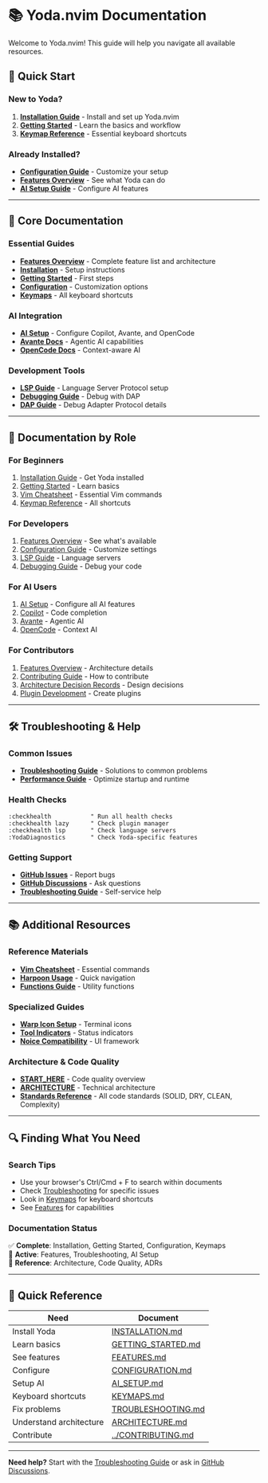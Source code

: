 # 📚 Yoda.nvim Documentation

Welcome to Yoda.nvim! This guide will help you navigate all available resources.

## 🚀 Quick Start

### New to Yoda?
1. **[Installation Guide](INSTALLATION.md)** - Install and set up Yoda.nvim
2. **[Getting Started](GETTING_STARTED.md)** - Learn the basics and workflow
3. **[Keymap Reference](KEYMAPS.md)** - Essential keyboard shortcuts

### Already Installed?
- **[Configuration Guide](CONFIGURATION.md)** - Customize your setup
- **[Features Overview](FEATURES.md)** - See what Yoda can do
- **[AI Setup Guide](AI_SETUP.md)** - Configure AI features

---

## 📖 Core Documentation

### Essential Guides
- **[Features Overview](FEATURES.md)** - Complete feature list and architecture
- **[Installation](INSTALLATION.md)** - Setup instructions
- **[Getting Started](GETTING_STARTED.md)** - First steps
- **[Configuration](CONFIGURATION.md)** - Customization options
- **[Keymaps](KEYMAPS.md)** - All keyboard shortcuts

### AI Integration
- **[AI Setup](AI_SETUP.md)** - Configure Copilot, Avante, and OpenCode
- **[Avante Docs](https://github.com/yetone/avante.nvim)** - Agentic AI capabilities
- **[OpenCode Docs](https://github.com/NickvanDyke/opencode.nvim)** - Context-aware AI

### Development Tools
- **[LSP Guide](overview/LSP.md)** - Language Server Protocol setup
- **[Debugging Guide](overview/DEBUGGING.md)** - Debug with DAP
- **[DAP Guide](overview/DAP.md)** - Debug Adapter Protocol details

---

## 🎯 Documentation by Role

### For Beginners
1. [Installation Guide](INSTALLATION.md) - Get Yoda installed
2. [Getting Started](GETTING_STARTED.md) - Learn basics
3. [Vim Cheatsheet](overview/vim-cheatsheet.md) - Essential Vim commands
4. [Keymap Reference](KEYMAPS.md) - All shortcuts

### For Developers
1. [Features Overview](FEATURES.md) - See what's available
2. [Configuration Guide](CONFIGURATION.md) - Customize settings
3. [LSP Guide](overview/LSP.md) - Language servers
4. [Debugging Guide](overview/DEBUGGING.md) - Debug your code

### For AI Users
1. [AI Setup](AI_SETUP.md) - Configure all AI features
2. [Copilot](https://github.com/features/copilot) - Code completion
3. [Avante](https://github.com/yetone/avante.nvim) - Agentic AI
4. [OpenCode](https://github.com/NickvanDyke/opencode.nvim) - Context AI

### For Contributors
1. [Features Overview](FEATURES.md) - Architecture details
2. [Contributing Guide](../CONTRIBUTING.md) - How to contribute
3. [Architecture Decision Records](adr/) - Design decisions
4. [Plugin Development](PLUGIN.md) - Create plugins

---

## 🛠️ Troubleshooting & Help

### Common Issues
- **[Troubleshooting Guide](TROUBLESHOOTING.md)** - Solutions to common problems
- **[Performance Guide](PERFORMANCE_GUIDE.md)** - Optimize startup and runtime

### Health Checks
```vim
:checkhealth           " Run all health checks
:checkhealth lazy      " Check plugin manager
:checkhealth lsp       " Check language servers
:YodaDiagnostics       " Check Yoda-specific features
```

### Getting Support
- **[GitHub Issues](https://github.com/jedi-knights/yoda.nvim/issues)** - Report bugs
- **[GitHub Discussions](https://github.com/jedi-knights/yoda.nvim/discussions)** - Ask questions
- **[Troubleshooting Guide](TROUBLESHOOTING.md)** - Self-service help

---

## 📚 Additional Resources

### Reference Materials
- **[Vim Cheatsheet](overview/vim-cheatsheet.md)** - Essential commands
- **[Harpoon Usage](overview/HARPOON.md)** - Quick navigation
- **[Functions Guide](overview/FUNCTIONS.md)** - Utility functions

### Specialized Guides
- **[Warp Icon Setup](guides/WARP_ICON_SETUP.md)** - Terminal icons
- **[Tool Indicators](guides/TOOL_INDICATORS.md)** - Status indicators
- **[Noice Compatibility](guides/NOICE_COMPATIBILITY.md)** - UI framework

### Architecture & Code Quality
- **[START_HERE](START_HERE.md)** - Code quality overview
- **[ARCHITECTURE](ARCHITECTURE.md)** - Technical architecture
- **[Standards Reference](STANDARDS_QUICK_REFERENCE.md)** - All code standards (SOLID, DRY, CLEAN, Complexity)

---

## 🔍 Finding What You Need

### Search Tips
- Use your browser's Ctrl/Cmd + F to search within documents
- Check [Troubleshooting](TROUBLESHOOTING.md) for specific issues
- Look in [Keymaps](KEYMAPS.md) for keyboard shortcuts
- See [Features](FEATURES.md) for capabilities

### Documentation Status
✅ **Complete**: Installation, Getting Started, Configuration, Keymaps  
🔄 **Active**: Features, Troubleshooting, AI Setup  
📝 **Reference**: Architecture, Code Quality, ADRs

---

## 📝 Quick Reference

| Need | Document |
|------|----------|
| Install Yoda | [INSTALLATION.md](INSTALLATION.md) |
| Learn basics | [GETTING_STARTED.md](GETTING_STARTED.md) |
| See features | [FEATURES.md](FEATURES.md) |
| Configure | [CONFIGURATION.md](CONFIGURATION.md) |
| Setup AI | [AI_SETUP.md](AI_SETUP.md) |
| Keyboard shortcuts | [KEYMAPS.md](KEYMAPS.md) |
| Fix problems | [TROUBLESHOOTING.md](TROUBLESHOOTING.md) |
| Understand architecture | [ARCHITECTURE.md](ARCHITECTURE.md) |
| Contribute | [../CONTRIBUTING.md](../CONTRIBUTING.md) |

---

**Need help?** Start with the [Troubleshooting Guide](TROUBLESHOOTING.md) or ask in [GitHub Discussions](https://github.com/jedi-knights/yoda.nvim/discussions).
